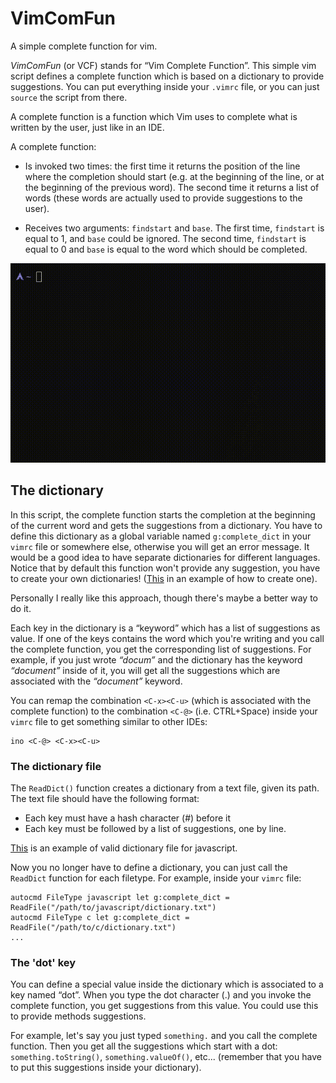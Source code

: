 # VimComFun
A simple complete function for vim. 

*VimComFun* (or VCF) stands for “Vim Complete Function”. This simple vim script
defines a complete function which is based on a dictionary to provide suggestions.
You can put everything inside your `.vimrc` file, or you can just `source` the script from there.

A complete function is a function which Vim uses to complete what is written by the user,
just like in an IDE.

A complete function:

+ Is invoked two times: the first time it returns the position of
the line where the completion should start (e.g. at the beginning of the line, or 
at the beginning of the previous word). The second time it returns
a list of words (these words are actually used to provide suggestions to the user).

+ Receives two arguments: `findstart` and `base`. The first time, `findstart`
is equal to 1, and `base` could be ignored. The second time, `findstart` is equal to 0
and `base` is equal to the word which should be completed.

![example](img/example.gif)

## The dictionary

In this script, the complete function starts the completion
at the beginning of the current word and gets the suggestions from a dictionary.
You have to define this dictionary as a global variable named `g:complete_dict` in your `vimrc` file or 
somewhere else, otherwise you will get an error message.
It would be a good idea to have separate dictionaries for different languages.
Notice that by default this function won't provide any suggestion, you have to create your own dictionaries! 
([This](c_example.vim) in an example of how to create one).

Personally I really like this approach, though there's maybe a better way to do
it.

Each key in the dictionary is a “keyword” which has a list of suggestions
as value. If one of the keys contains the word which you're writing and you 
call the complete function, you get the corresponding list of suggestions.
For example, if you just wrote _“docum”_ and the dictionary has the keyword
_“document”_ inside of it, you will get all the suggestions which are associated
with the _“document”_ keyword.

You can remap the combination `<C-x><C-u>` (which is associated with the complete
function) to the combination `<C-@>` (i.e. CTRL+Space) inside your `vimrc` file 
to get something similar to other IDEs:
  
``` 
ino <C-@> <C-x><C-u>
```

### The dictionary file

The `ReadDict()` function creates a dictionary from a text file, given its path.
The text file should have the following format:
+ Each key must have a hash character (#) before it 
+ Each key must be followed by a list of suggestions, one by line.

[This](javascript_dict.txt) is an example of valid dictionary file for javascript.

Now you no longer have to define a dictionary, you can just call the `ReadDict` function
for each filetype. For example, inside your `vimrc` file:

```
autocmd FileType javascript let g:complete_dict = ReadFile("/path/to/javascript/dictionary.txt")
autocmd FileType c let g:complete_dict = ReadFile("/path/to/c/dictionary.txt")
...
```


### The 'dot' key

You can define a special value inside the dictionary which is associated to a key
named “dot”. When you type the dot character (.) and you invoke the complete function, 
you get suggestions from this value. You could use this to provide methods 
suggestions.

For example, let's say you just typed `something.` and you call the complete function.
Then you get all the suggestions which start with a dot: `something.toString()`, `something.valueOf()`, 
etc...
(remember that you have to put this suggestions inside your dictionary).
